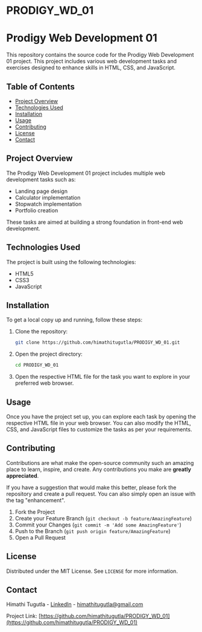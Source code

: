# PRODIGY_WD_01
# Prodigy Web Development 01

This repository contains the source code for the Prodigy Web Development 01 project. This project includes various web development tasks and exercises designed to enhance skills in HTML, CSS, and JavaScript.

## Table of Contents

- [Project Overview](#project-overview)
- [Technologies Used](#technologies-used)
- [Installation](#installation)
- [Usage](#usage)
- [Contributing](#contributing)
- [License](#license)
- [Contact](#contact)

## Project Overview

The Prodigy Web Development 01 project includes multiple web development tasks such as:

- Landing page design
- Calculator implementation
- Stopwatch implementation
- Portfolio creation

These tasks are aimed at building a strong foundation in front-end web development.

## Technologies Used

The project is built using the following technologies:

- HTML5
- CSS3
- JavaScript

## Installation

To get a local copy up and running, follow these steps:

1. Clone the repository:

    ```sh
    git clone https://github.com/himathitugutla/PRODIGY_WD_01.git
    ```

2. Open the project directory:

    ```sh
    cd PRODIGY_WD_01
    ```

3. Open the respective HTML file for the task you want to explore in your preferred web browser.

## Usage

Once you have the project set up, you can explore each task by opening the respective HTML file in your web browser. You can also modify the HTML, CSS, and JavaScript files to customize the tasks as per your requirements.

## Contributing

Contributions are what make the open-source community such an amazing place to learn, inspire, and create. Any contributions you make are **greatly appreciated**.

If you have a suggestion that would make this better, please fork the repository and create a pull request. You can also simply open an issue with the tag "enhancement".

1. Fork the Project
2. Create your Feature Branch (`git checkout -b feature/AmazingFeature`)
3. Commit your Changes (`git commit -m 'Add some AmazingFeature'`)
4. Push to the Branch (`git push origin feature/AmazingFeature`)
5. Open a Pull Request

## License

Distributed under the MIT License. See `LICENSE` for more information.

## Contact

Himathi Tugutla - [LinkedIn](https://www.linkedin.com/in/tugutla-himathi-50b59925b) - himathitugutla@gmail.com

Project Link: [https://github.com/himathitugutla/PRODIGY_WD_01](https://github.com/himathitugutla/PRODIGY_WD_01)
